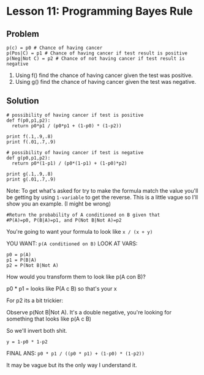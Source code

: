 # Lesson 11: Programming Bayes Rule

## Problem 
```
p(c) = p0 # Chance of having cancer
p(Pos|C) = p1 # Chance of having cancer if test result is positive
p(Neg|Not C) = p2 # Chance of not having cancer if test result is negative
```

1. Using f() find the chance of having cancer given the test was positive.
2. Using g() find the chance of having cancer given the test was negative.

## Solution
```
# possibility of having cancer if test is positive
def f(p0,p1,p2):
  return p0*p1 / (p0*p1 + (1-p0) * (1-p2))

print f(.1,.9,.8)
print f(.01,.7,.9)

# possibility of having cancer if test is negative
def g(p0,p1,p2):
  return p0*(1-p1) / (p0*(1-p1) + (1-p0)*p2)

print g(.1,.9,.8)
print g(.01,.7,.9)
```
Note: To get what's asked for try to make the formula match the value you'll be getting by using `1-variable` to get the reverse. This is a little vague so I'll show you an example. (I might be wrong)

```
#Return the probability of A conditioned on B given that 
#P(A)=p0, P(B|A)=p1, and P(Not B|Not A)=p2 
```

You're going to want your formula to look like
`x / (x + y)`

YOU WANT: `p(A conditioned on B)`
LOOK AT VARS:
```
p0 = p(A)
p1 = P(B|A)
p2 = P(Not B|Not A)
```

How would you transform them to look like p(A con B)?

p0 * p1 = looks like P(A c B) so that's your x

For p2 its a bit trickier:

Observe p(Not B|Not A). It's a double negative, you're looking for something that looks like p(A c B)

So we'll invert both shit.

`y = 1-p0 * 1-p2 `

FINAL ANS: `p0 * p1 / ((p0 * p1) + (1-p0) * (1-p2))`

It may be vague but its the only way I understand it.
